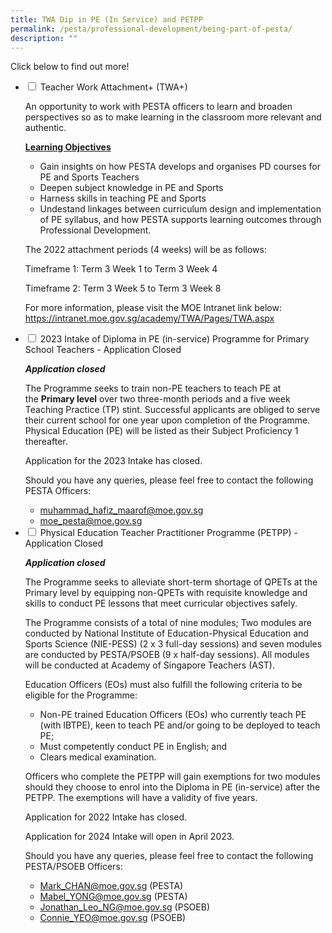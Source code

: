 ```yaml
---
title: TWA Dip in PE (In Service) and PETPP
permalink: /pesta/professional-development/being-part-of-pesta/
description: ""
---
```

Click below to find out more!

<ul class="jekyllcodex_accordion">
  <li>
    <input type="checkbox" id="accordion21">
    <label for="accordion21">Teacher Work Attachment+ (TWA+)</label>
    <div>
      <p>An opportunity to work with PESTA officers to learn and broaden perspectives so as to make learning in the classroom more relevant and authentic.</p>
<p><strong><u>Learning Objectives</u></strong></p>
<ul>
<li>Gain insights on how PESTA develops and organises PD courses for PE and Sports Teachers</li>
<li>Deepen subject knowledge in PE and Sports</li>
<li>Harness skills in teaching PE and Sports</li>
<li>Undestand linkages between curriculum design and implementation of PE syllabus, and how PESTA supports learning outcomes through Professional Development.</li>
</ul>
<p>The 2022 attachment periods (4 weeks) will be as follows:</p>
<p>Timeframe 1: Term 3 Week 1 to Term 3 Week 4</p>
<p>Timeframe 2: Term 3 Week 5 to Term 3 Week 8</p>
<p>For more information, please visit the MOE Intranet link below: <br><a href="http://intranet.moe.gov.sg/academy/TWA/Pages/TWA.aspx">https://intranet.moe.gov.sg/academy/TWA/Pages/TWA.aspx</a></p>
    </div>
	</li>  
  <li>
    <input type="checkbox" id="accordion22">
    <label for="accordion22">2023 Intake of Diploma in PE (in-service) Programme for Primary School Teachers - Application Closed</label>
    <div>
    <p><strong><em>Application closed</em></strong></p>
<p>The Programme seeks to train non-PE teachers to teach PE at the <strong>Primary level</strong> over two three-month periods and a five week Teaching Practice (TP) stint. Successful applicants are obliged to serve their current school for one year upon completion of the Programme. Physical Education (PE) will be listed as their Subject Proficiency 1 thereafter. </p>
<p>Application for the 2023 Intake has closed. </p>
<p>Should you have any queries, please feel free to contact the following PESTA Officers:</p>
<ul>
<li><a href="mailto:&#x6d;&#x75;&#x68;&#97;&#109;&#x6d;&#97;&#100;&#95;&#104;&#97;&#x66;&#105;&#122;&#95;&#109;&#97;&#97;&#x72;&#x6f;&#x66;&#x40;&#x6d;&#x6f;&#101;&#x2e;&#103;&#x6f;&#118;&#46;&#x73;&#103;">&#x6d;&#x75;&#x68;&#97;&#109;&#x6d;&#97;&#100;&#95;&#104;&#97;&#x66;&#105;&#122;&#95;&#109;&#97;&#97;&#x72;&#x6f;&#x66;&#x40;&#x6d;&#x6f;&#101;&#x2e;&#103;&#x6f;&#118;&#46;&#x73;&#103;</a> </li>
<li><a href="mailto:&#x6d;&#111;&#101;&#x5f;&#112;&#x65;&#115;&#116;&#x61;&#64;&#x6d;&#111;&#x65;&#46;&#103;&#111;&#118;&#x2e;&#x73;&#103;">&#x6d;&#111;&#101;&#x5f;&#112;&#x65;&#115;&#116;&#x61;&#64;&#x6d;&#111;&#x65;&#46;&#103;&#111;&#118;&#x2e;&#x73;&#103;</a></li>
</ul>
    </div>
  </li>
  <li>
    <input type="checkbox" id="accordion23">
    <label for="accordion23">Physical Education Teacher Practitioner Programme (PETPP) - Application Closed</label>
    <div>
      <p><em><strong>Application closed</strong></em>  </p>
<p>The Programme seeks to alleviate short-term shortage of QPETs at the Primary level by equipping non-QPETs with requisite knowledge and skills to conduct PE lessons that meet curricular objectives safely. </p>
<p>The Programme consists of a total of nine modules; Two modules are conducted by National Institute of Education-Physical Education and Sports Science (NIE-PESS) (2 x 3 full-day sessions) and seven modules are conducted by PESTA/PSOEB (9 x half-day sessions). All modules will be conducted at Academy of Singapore Teachers (AST).</p>
<p>Education Officers (EOs) must also fulfill the following criteria to be eligible for the Programme:</p>
<ul>
<li>Non-PE trained Education Officers (EOs) who currently teach PE (with IBTPE), keen to teach PE and/or going to be deployed to teach PE;</li>
<li>Must competently conduct PE in English; and</li>
<li>Clears medical examination.</li>
</ul>
<p>Officers who complete the PETPP will gain exemptions for two modules should they choose to enrol into the Diploma in PE (in-service) after the PETPP. The exemptions will have a validity of five years.</p>
<p>Application for 2022 Intake has closed.</p>
<p>Application for 2024 Intake will open in April 2023.</p>
<p>Should you have any queries, please feel free to contact the following PESTA/PSOEB Officers:</p>
<ul>
<li><a href="mailto:Mark_CHAN@moe.gov.sg">Mark_CHAN@moe.gov.sg</a> (PESTA)</li>
<li><a href="mailto:Mabel_YEO@moe.gov.sg">Mabel_YONG@moe.gov.sg</a> (PESTA)</li>
<li><a href="mailto:Jonathan_Leo_NG@moe.gov.sg">Jonathan_Leo_NG@moe.gov.sg</a> (PSOEB)</li>
<li><a href="mailto:Connie_YEO@moe.gov.sg">Connie_YEO@moe.gov.sg</a> (PSOEB)</li>
</ul>
    </div>
  </li>
</ul>

